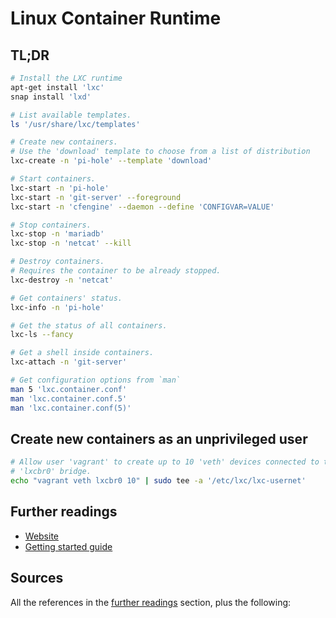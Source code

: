 # Linux Container Runtime

## TL;DR

```sh
# Install the LXC runtime
apt-get install 'lxc'
snap install 'lxd'

# List available templates.
ls '/usr/share/lxc/templates'

# Create new containers.
# Use the 'download' template to choose from a list of distribution
lxc-create -n 'pi-hole' --template 'download'

# Start containers.
lxc-start -n 'pi-hole'
lxc-start -n 'git-server' --foreground
lxc-start -n 'cfengine' --daemon --define 'CONFIGVAR=VALUE'

# Stop containers.
lxc-stop -n 'mariadb'
lxc-stop -n 'netcat' --kill

# Destroy containers.
# Requires the container to be already stopped.
lxc-destroy -n 'netcat'

# Get containers' status.
lxc-info -n 'pi-hole'

# Get the status of all containers.
lxc-ls --fancy

# Get a shell inside containers.
lxc-attach -n 'git-server'

# Get configuration options from `man`
man 5 'lxc.container.conf'
man 'lxc.container.conf.5'
man 'lxc.container.conf(5)'
```

## Create new containers as an unprivileged user

```sh
# Allow user 'vagrant' to create up to 10 'veth' devices connected to the
# 'lxcbr0' bridge.
echo "vagrant veth lxcbr0 10" | sudo tee -a '/etc/lxc/lxc-usernet'
```

## Further readings

- [Website]
- [Getting started guide][getting started]

## Sources

All the references in the [further readings] section, plus the following:

<!-- project's references -->
[getting started]: https://linuxcontainers.org/lxc/getting-started/
[website]: https://linuxcontainers.org/

<!-- internal references -->
[further readings]: #further-readings

<!-- external references -->
